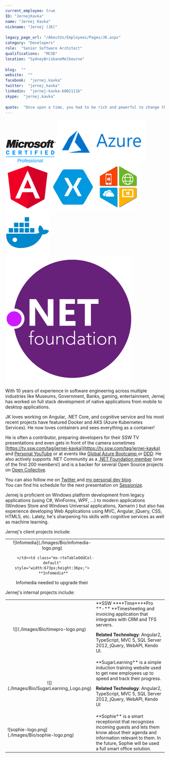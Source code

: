 ```yaml
---
current_employee: true
ID: "JernejKavka"
name: "Jernej Kavka"
nickname: "Jernej (JK)"

legacy_page_url: "/AboutUs/Employees/Pages/JK.aspx"
category: "Developers"
role:  "Senior Software Architect"
qualifications:  "MCSD"
location: "SydneyBrisbaneMelbourne"

blog:  ""
website:  ""
facebook:  "jernej.kavka"
twitter:  "jernej_kavka"
linkedin:  "jernej-kavka-b002111b"
skype:  "jernej.kavka"

quote:  "Once upon a time, you had to be rich and powerful to change the world. Now you just need to be bold and write code."
---
```


 ![](./Images/Bio/MCP.png) 
![azure-logo.png](./Images/Bio/azure-logo.png) 
 ![angular.png](./Images/Bio/angular.png) 
 ![xamarin](./Images/Bio/xamarin.jpg) 
 ![dotnetcode](./Images/Bio/dotnetcode.jpg) 
 ![docker](./Images/Bio/docker.jpg) 
 ![dotnet_foundation_logo.png](./Images/Bio/dotnet_foundation_logo.png) 
   

With 10 years of experience in software engineering across multiple industries like Museums, Government, Banks, gaming, entertainment, Jernej has worked on full stack development of native applications from mobile to desktop applications.

JK loves working on Angular, .NET Core, and cognitive service and his most recent projects have featured Docker and AKS (Azure Kubernetes Services). He now loves containers and sees everything as a container!  

He is often a contributor, preparing developers for their SSW TV presentations and even gets in front of the camera sometimes [https://tv.ssw.com/tag/jernej-kavka](https://tv.ssw.com/tag/jernej-kavka) and [Personal YouTube](https://www.youtube.com/watch?v=3VPHV1902OQ&list=PLO0Fq_pphtfEHluXtyaX-IYy4vV2QxYeS) or at events like [Global Azure Bootcamp ](https://global.azurebootcamp.net/)or [DDD](https://dddbrisbane.com/). He also actively supports .NET Community as a [.NET Foundation member](https://dotnetfoundation.org/) (one of the first 200 members!) and is a backer for several Open Source projects on [Open Collective](https://opencollective.com/jernej-kavka).  

You can also follow me on [Twitter ](https://twitter.com/jernej_kavka)and [my personal dev blog](https://jkdev.me/).  
You can find his schedule for the next presentation on [Sessionize](https://sessionize.com/jernej-kavka/).  

Jernej is proficient on Windows platform development from legacy applications (using C#, WinForms, WPF, ...) to modern applications (Windows Store and Windows Universal applications, Xamarin ) but also has experience developing Web Applications using MVC, Angular, jQuery, CSS, HTML5, etc. Lately, he's sharpening his skills with cognitive services as well as machine learning.

Jernej's client projects include:  
<table class="ms-rteTable-default" width="100%" cellspacing="0" style="height:146px;"><tbody><tr class="ms-rteTableEvenRow-default"><td class="ms-rteTableEvenCol-default" style="width:165px;height:36px;text-align:center;">![Infomedia](./Images/Bio/infomedia-logo.png) 
  

       </td><td class="ms-rteTableOddCol-default" style="width:673px;height:36px;">
       **Infomedia**  
Infomedia needed to upgrade their applications to a newer version of the Angular framework and improve the overall performance of their applications.  

**Related Technology**: Angular, TypeScript  

</td></tr><tr class="ms-rteTableFooterRow-default"><td class="ms-rteTableFooterEvenCol-default" rowspan="1" style="width:165px;height:36px;text-align:center;">![Long Service Corporation](./Images/Bio/LongServiceCorporation.gif) 
  

</td><td class="ms-rteTableFooterOddCol-default" rowspan="1" style="width:673px;height:36px;">

  <strong class="ms-rteThemeForeColor-2-0">Long Service Corporation**  
Long Service Corporation engaged SSW to redesign and refactor their Worker Portal application, used by workers to download their statements. This application will be extended to include claims for workers. The new software design of the application includes multiple services which can be shared between projects.

 **Related Technology**: ASP.Net MVC, Entity Framework, WebAPI, TypeScript, jQuery  

</strong></td></tr></tbody></table>

Jernej's internal projects include:  
<table class="ms-rteTable-default" cellspacing="0" style="width:100%;"><tbody><tr><td class="ms-rteTable-default" style="width:1%;text-align:center;">![](./Images/Bio/timepro-logo.png) 
  
</td><td class="ms-rteTable-default" style="width:50%;">
       **SSW ****Time****Pro **-** **Timesheeting and invoicing application that integrates with CRM and TFS servers.  

**Related Technology**: Angular2, TypeScript, MVC 5, SQL Server 2012, jQuery, WebAPI, Kendo UI.  
</td></tr><tr><td class="ms-rteTable-default" style="width:1%;text-align:center;">![](./Images/Bio/SugarLearning_Logo.png) 
</td><td class="ms-rteTable-default">**SugarLearning** is a simple induction training website used to get new employees up to speed and track their progress.  

**Related Technology**: Angular2, TypeScript, MVC 5, SQL Server 2012, jQuery, WebAPI, Kendo UI   
</td></tr><tr><td>![sophie-logo.png](./Images/Bio/sophie-logo.png) 
  
</td><td> 
       **Sophie** is a smart receptionist that recognizes incoming guests and lets them know about their agenda and information relevant to them. In the future, Sophie will be used a full smart office solution.</td></tr></tbody></table>
